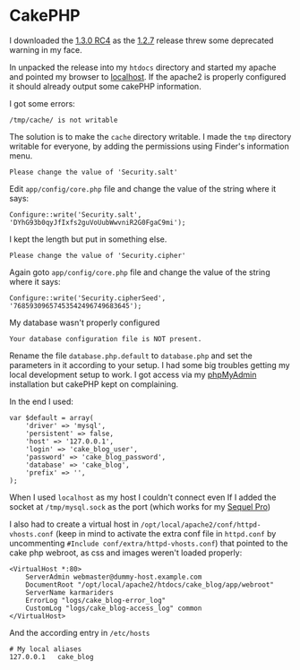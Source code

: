 # CakePHP #

I downloaded the [1.3.0 RC4][cake.1.3RC4] as the [1.2.7][cake.1.2.7] release threw some deprecated warning in my face.

In unpacked the release into my `htdocs` directory and started my apache and pointed my browser to [localhost][localhost]. If the apache2 is properly configured it should already output some cakePHP information.

I got some errors:

	/tmp/cache/ is not writable

The solution is to make the `cache` directory writable. I made the `tmp` directory writable for everyone, by adding the permissions using Finder's information menu.

	Please change the value of 'Security.salt'

Edit `app/config/core.php` file and change the value of the string where it says:

	Configure::write('Security.salt', 'DYhG93b0qyJfIxfs2guVoUubWwvniR2G0FgaC9mi');

I kept the length but put in something else.

	Please change the value of 'Security.cipher'

Again goto `app/config/core.php` file and change the value of the string where it says:

	Configure::write('Security.cipherSeed', '76859309657453542496749683645');

My database wasn't properly configured

	Your database configuration file is NOT present.

Rename the file `database.php.default` to `database.php` and set the parameters in it according to your setup. I had some big troubles getting my local development setup to work. I got access via my [phpMyAdmin][phpmyadmin] installation but cakePHP kept on complaining.

In the end I used:

	var $default = array(
	    'driver' => 'mysql',
	    'persistent' => false,
	    'host' => '127.0.0.1',
	    'login' => 'cake_blog_user',
	    'password' => 'cake_blog_password',
	    'database' => 'cake_blog',
	    'prefix' => '',
	);

When I used `localhost` as my host I couldn't connect even If I added the socket at `/tmp/mysql.sock` as the port (which works for my [Sequel Pro][sequelpro])

I also had to create a virtual host in `/opt/local/apache2/conf/httpd-vhosts.conf` (keep in mind to activate the extra conf file in `httpd.conf` by uncommenting `#Include conf/extra/httpd-vhosts.conf`) that pointed to the cake php webroot, as css and images weren't loaded properly:

	<VirtualHost *:80>
	    ServerAdmin webmaster@dummy-host.example.com
	    DocumentRoot "/opt/local/apache2/htdocs/cake_blog/app/webroot"
	    ServerName karmariders
	    ErrorLog "logs/cake_blog-error_log"
	    CustomLog "logs/cake_blog-access_log" common
	</VirtualHost>

And the according entry in `/etc/hosts`

	# My local aliases
	127.0.0.1	cake_blog

[localhost]: http://localhost
[cake.1.3RC4]: http://github.com/cakephp/cakephp1x/zipball/1.3.0-RC4
[cake.1.2.7]: http://github.com/cakephp/cakephp1x/zipball/1.2.7

[sequelpro]: http://www.sequelpro.com/
[phpmyadmin]: http://www.phpmyadmin.net/home_page/index.php
